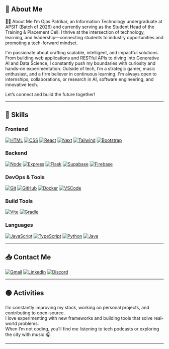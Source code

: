 

## 📖 About Me

👨‍💻 About Me
I’m Ojas Patrikar, an Information Technology undergraduate at APSIT (Batch of 2026) and currently serving as the Student Head of the Training & Placement Cell. I thrive at the intersection of technology, learning, and leadership—connecting students to industry opportunities and promoting a tech-forward mindset.

I'm passionate about crafting scalable, intelligent, and impactful solutions. From building web applications and RESTful APIs to diving into Generative AI and Data Science, I constantly push my boundaries with curiosity and hands-on experimentation.
Outside of tech, I’m a strategic gamer, music enthusiast, and a firm believer in continuous learning. I'm always open to internships, collaborations, or research in AI, software engineering, and innovative tech.

Let’s connect and build the future together!

---

## 💪 Skills

### Frontend

[![HTML](https://go-skill-icons.vercel.app/api/icons?i=html)](https://html.spec.whatwg.org/multipage)
[![CSS](https://go-skill-icons.vercel.app/api/icons?i=css)](https://www.w3.org/Style/CSS)
[![React](https://go-skill-icons.vercel.app/api/icons?i=react)](https://react.dev)
[![Next](https://go-skill-icons.vercel.app/api/icons?i=next)](https://nextjs.org)
[![Tailwind](https://go-skill-icons.vercel.app/api/icons?i=tailwind)](https://tailwindcss.com/)
[![Bootstrap](https://go-skill-icons.vercel.app/api/icons?i=bootstrap)](https://getbootstrap.com)

### Backend

[![Node](https://go-skill-icons.vercel.app/api/icons?i=nodejs)](https://nodejs.org/)
[![Express](https://go-skill-icons.vercel.app/api/icons?i=express)](https://expressjs.com)
[![Flask](https://go-skill-icons.vercel.app/api/icons?i=flask)](https://palletsprojects.com/projects/flask)
[![Supabase](https://go-skill-icons.vercel.app/api/icons?i=supabase)](https://supabase.com)
[![Firebase](https://go-skill-icons.vercel.app/api/icons?i=firebase)](https://firebase.google.com)

### DevOps & Tools

[![Git](https://go-skill-icons.vercel.app/api/icons?i=git)](https://git-scm.com)
[![GitHub](https://go-skill-icons.vercel.app/api/icons?i=github)](https://github.com)
[![Docker](https://go-skill-icons.vercel.app/api/icons?i=docker)](https://www.docker.com)
[![VSCode](https://go-skill-icons.vercel.app/api/icons?i=vscode)](https://code.visualstudio.com)

### Build Tools

[![Vite](https://go-skill-icons.vercel.app/api/icons?i=vite)](https://vite.dev)
[![Gradle](https://go-skill-icons.vercel.app/api/icons?i=gradle)](https://gradle.org)

### Languages

[![JavaScript](https://go-skill-icons.vercel.app/api/icons?i=js)](https://www.ecma-international.org/publications-and-standards/standards/ecma-262)
[![TypeScript](https://go-skill-icons.vercel.app/api/icons?i=ts)](https://www.typescriptlang.org)
[![Python](https://go-skill-icons.vercel.app/api/icons?i=py)](https://www.python.org/)
[![Java](https://go-skill-icons.vercel.app/api/icons?i=java)](https://www.oracle.com/java)

---

## 📥 Contact Me

[![Gmail](https://img.shields.io/badge/Gmail-D14836?style=for-the-badge&logo=gmail&logoColor=white)](mailto:ojaspatrikar15@gmail.com)
[![LinkedIn](https://img.shields.io/badge/LinkedIn-blue?style=for-the-badge&logo=linkedin&logoColor=white)](https://www.linkedin.com/in/ojas-patrikar-2aa05b258/)
[![Discord](https://img.shields.io/badge/Discord-ojas%235353-5865F2?style=for-the-badge&logo=discord&logoColor=white)](https://discord.com/users/ojas%235353)

---

## 🟢 Activities

I’m constantly improving my stack, working on personal projects, and contributing to open-source.  
I love experimenting with new frameworks and building tools that solve real-world problems.  
When I’m not coding, you’ll find me listening to tech podcasts or exploring the city with music 🎧.

---

